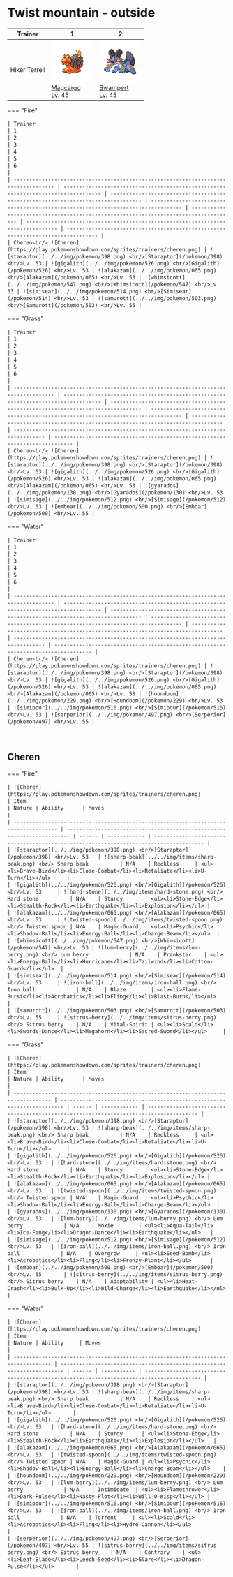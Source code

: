 # Twist mountain - outside

| Trainer       | 1                                                                                | 2                                                                                |
| ------------- | -------------------------------------------------------------------------------- | -------------------------------------------------------------------------------- |
| Hiker Terrell | ![magcargo](../../img/pokemon/219.png) <br/>[Magcargo](/pokemon/219) <br/>Lv. 45 | ![swampert](../../img/pokemon/260.png) <br/>[Swampert](/pokemon/260) <br/>Lv. 45 |

=== "Fire"

    | Trainer                                                                             | 1                                                                                  | 2                                                                                | 3                                                                                | 4                                                                                    | 5                                                                                | 6                                                                                |
    | ----------------------------------------------------------------------------------- | ---------------------------------------------------------------------------------- | -------------------------------------------------------------------------------- | -------------------------------------------------------------------------------- | ------------------------------------------------------------------------------------ | -------------------------------------------------------------------------------- | -------------------------------------------------------------------------------- |
    | Cheren<br/> ![Cheren](https://play.pokemonshowdown.com/sprites/trainers/cheren.png) | ![staraptor](../../img/pokemon/398.png) <br/>[Staraptor](/pokemon/398) <br/>Lv. 53 | ![gigalith](../../img/pokemon/526.png) <br/>[Gigalith](/pokemon/526) <br/>Lv. 53 | ![alakazam](../../img/pokemon/065.png) <br/>[Alakazam](/pokemon/065) <br/>Lv. 53 | ![whimsicott](../../img/pokemon/547.png) <br/>[Whimsicott](/pokemon/547) <br/>Lv. 53 | ![simisear](../../img/pokemon/514.png) <br/>[Simisear](/pokemon/514) <br/>Lv. 53 | ![samurott](../../img/pokemon/503.png) <br/>[Samurott](/pokemon/503) <br/>Lv. 55 |

=== "Grass"

    | Trainer                                                                             | 1                                                                                  | 2                                                                                | 3                                                                                | 4                                                                                | 5                                                                                | 6                                                                            |
    | ----------------------------------------------------------------------------------- | ---------------------------------------------------------------------------------- | -------------------------------------------------------------------------------- | -------------------------------------------------------------------------------- | -------------------------------------------------------------------------------- | -------------------------------------------------------------------------------- | ---------------------------------------------------------------------------- |
    | Cheren<br/> ![Cheren](https://play.pokemonshowdown.com/sprites/trainers/cheren.png) | ![staraptor](../../img/pokemon/398.png) <br/>[Staraptor](/pokemon/398) <br/>Lv. 53 | ![gigalith](../../img/pokemon/526.png) <br/>[Gigalith](/pokemon/526) <br/>Lv. 53 | ![alakazam](../../img/pokemon/065.png) <br/>[Alakazam](/pokemon/065) <br/>Lv. 53 | ![gyarados](../../img/pokemon/130.png) <br/>[Gyarados](/pokemon/130) <br/>Lv. 53 | ![simisage](../../img/pokemon/512.png) <br/>[Simisage](/pokemon/512) <br/>Lv. 53 | ![emboar](../../img/pokemon/500.png) <br/>[Emboar](/pokemon/500) <br/>Lv. 55 |

=== "Water"

    | Trainer                                                                             | 1                                                                                  | 2                                                                                | 3                                                                                | 4                                                                                | 5                                                                                | 6                                                                                  |
    | ----------------------------------------------------------------------------------- | ---------------------------------------------------------------------------------- | -------------------------------------------------------------------------------- | -------------------------------------------------------------------------------- | -------------------------------------------------------------------------------- | -------------------------------------------------------------------------------- | ---------------------------------------------------------------------------------- |
    | Cheren<br/> ![Cheren](https://play.pokemonshowdown.com/sprites/trainers/cheren.png) | ![staraptor](../../img/pokemon/398.png) <br/>[Staraptor](/pokemon/398) <br/>Lv. 53 | ![gigalith](../../img/pokemon/526.png) <br/>[Gigalith](/pokemon/526) <br/>Lv. 53 | ![alakazam](../../img/pokemon/065.png) <br/>[Alakazam](/pokemon/065) <br/>Lv. 53 | ![houndoom](../../img/pokemon/229.png) <br/>[Houndoom](/pokemon/229) <br/>Lv. 53 | ![simipour](../../img/pokemon/516.png) <br/>[Simipour](/pokemon/516) <br/>Lv. 53 | ![serperior](../../img/pokemon/497.png) <br/>[Serperior](/pokemon/497) <br/>Lv. 55 |

<br/>

## Cheren

=== "Fire"

    | ![Cheren](https://play.pokemonshowdown.com/sprites/trainers/cheren.png)              | Item                                                                    | Nature | Ability      | Moves                                                                                  |
    | ------------------------------------------------------------------------------------ | ----------------------------------------------------------------------- | ------ | ------------ | -------------------------------------------------------------------------------------- |
    | ![staraptor](../../img/pokemon/398.png) <br/>[Staraptor](/pokemon/398) <br/>Lv. 53   | ![sharp-beak](../../img/items/sharp-beak.png) <br/> Sharp beak          | N/A    | Reckless     | <ul><li>Brave-Bird</li><li>Close-Combat</li><li>Retaliate</li><li>U-Turn</li></ul>     |
    | ![gigalith](../../img/pokemon/526.png) <br/>[Gigalith](/pokemon/526) <br/>Lv. 53     | ![hard-stone](../../img/items/hard-stone.png) <br/> Hard stone          | N/A    | Sturdy       | <ul><li>Stone-Edge</li><li>Stealth-Rock</li><li>Earthquake</li><li>Explosion</li></ul> |
    | ![alakazam](../../img/pokemon/065.png) <br/>[Alakazam](/pokemon/065) <br/>Lv. 53     | ![twisted-spoon](../../img/items/twisted-spoon.png) <br/> Twisted spoon | N/A    | Magic-Guard  | <ul><li>Psychic</li><li>Shadow-Ball</li><li>Energy-Ball</li><li>Charge-Beam</li></ul>  |
    | ![whimsicott](../../img/pokemon/547.png) <br/>[Whimsicott](/pokemon/547) <br/>Lv. 53 | ![lum-berry](../../img/items/lum-berry.png) <br/> Lum berry             | N/A    | Prankster    | <ul><li>Energy-Ball</li><li>Hurricane</li><li>Tailwind</li><li>Cotton-Guard</li></ul>  |
    | ![simisear](../../img/pokemon/514.png) <br/>[Simisear](/pokemon/514) <br/>Lv. 53     | ![iron-ball](../../img/items/iron-ball.png) <br/> Iron ball             | N/A    | Blaze        | <ul><li>Flame-Burst</li><li>Acrobatics</li><li>Fling</li><li>Blast-Burn</li></ul>      |
    | ![samurott](../../img/pokemon/503.png) <br/>[Samurott](/pokemon/503) <br/>Lv. 55     | ![sitrus-berry](../../img/items/sitrus-berry.png) <br/> Sitrus berry    | N/A    | Vital-Spirit | <ul><li>Scald</li><li>Swords-Dance</li><li>Megahorn</li><li>Sacred-Sword</li></ul>     |

=== "Grass"

    | ![Cheren](https://play.pokemonshowdown.com/sprites/trainers/cheren.png)            | Item                                                                    | Nature | Ability      | Moves                                                                                  |
    | ---------------------------------------------------------------------------------- | ----------------------------------------------------------------------- | ------ | ------------ | -------------------------------------------------------------------------------------- |
    | ![staraptor](../../img/pokemon/398.png) <br/>[Staraptor](/pokemon/398) <br/>Lv. 53 | ![sharp-beak](../../img/items/sharp-beak.png) <br/> Sharp beak          | N/A    | Reckless     | <ul><li>Brave-Bird</li><li>Close-Combat</li><li>Retaliate</li><li>U-Turn</li></ul>     |
    | ![gigalith](../../img/pokemon/526.png) <br/>[Gigalith](/pokemon/526) <br/>Lv. 53   | ![hard-stone](../../img/items/hard-stone.png) <br/> Hard stone          | N/A    | Sturdy       | <ul><li>Stone-Edge</li><li>Stealth-Rock</li><li>Earthquake</li><li>Explosion</li></ul> |
    | ![alakazam](../../img/pokemon/065.png) <br/>[Alakazam](/pokemon/065) <br/>Lv. 53   | ![twisted-spoon](../../img/items/twisted-spoon.png) <br/> Twisted spoon | N/A    | Magic-Guard  | <ul><li>Psychic</li><li>Shadow-Ball</li><li>Energy-Ball</li><li>Charge-Beam</li></ul>  |
    | ![gyarados](../../img/pokemon/130.png) <br/>[Gyarados](/pokemon/130) <br/>Lv. 53   | ![lum-berry](../../img/items/lum-berry.png) <br/> Lum berry             | N/A    | Moxie        | <ul><li>Aqua-Tail</li><li>Ice-Fang</li><li>Dragon-Dance</li><li>Earthquake</li></ul>   |
    | ![simisage](../../img/pokemon/512.png) <br/>[Simisage](/pokemon/512) <br/>Lv. 53   | ![iron-ball](../../img/items/iron-ball.png) <br/> Iron ball             | N/A    | Overgrow     | <ul><li>Seed-Bomb</li><li>Acrobatics</li><li>Fling</li><li>Frenzy-Plant</li></ul>      |
    | ![emboar](../../img/pokemon/500.png) <br/>[Emboar](/pokemon/500) <br/>Lv. 55       | ![sitrus-berry](../../img/items/sitrus-berry.png) <br/> Sitrus berry    | N/A    | Adaptability | <ul><li>Heat-Crash</li><li>Bulk-Up</li><li>Wild-Charge</li><li>Earthquake</li></ul>    |

=== "Water"

    | ![Cheren](https://play.pokemonshowdown.com/sprites/trainers/cheren.png)            | Item                                                                    | Nature | Ability     | Moves                                                                                    |
    | ---------------------------------------------------------------------------------- | ----------------------------------------------------------------------- | ------ | ----------- | ---------------------------------------------------------------------------------------- |
    | ![staraptor](../../img/pokemon/398.png) <br/>[Staraptor](/pokemon/398) <br/>Lv. 53 | ![sharp-beak](../../img/items/sharp-beak.png) <br/> Sharp beak          | N/A    | Reckless    | <ul><li>Brave-Bird</li><li>Close-Combat</li><li>Retaliate</li><li>U-Turn</li></ul>       |
    | ![gigalith](../../img/pokemon/526.png) <br/>[Gigalith](/pokemon/526) <br/>Lv. 53   | ![hard-stone](../../img/items/hard-stone.png) <br/> Hard stone          | N/A    | Sturdy      | <ul><li>Stone-Edge</li><li>Stealth-Rock</li><li>Earthquake</li><li>Explosion</li></ul>   |
    | ![alakazam](../../img/pokemon/065.png) <br/>[Alakazam](/pokemon/065) <br/>Lv. 53   | ![twisted-spoon](../../img/items/twisted-spoon.png) <br/> Twisted spoon | N/A    | Magic-Guard | <ul><li>Psychic</li><li>Shadow-Ball</li><li>Energy-Ball</li><li>Charge-Beam</li></ul>    |
    | ![houndoom](../../img/pokemon/229.png) <br/>[Houndoom](/pokemon/229) <br/>Lv. 53   | ![lum-berry](../../img/items/lum-berry.png) <br/> Lum berry             | N/A    | Intimidate  | <ul><li>Flamethrower</li><li>Dark-Pulse</li><li>Nasty-Plot</li><li>Will-O-Wisp</li></ul> |
    | ![simipour](../../img/pokemon/516.png) <br/>[Simipour](/pokemon/516) <br/>Lv. 53   | ![iron-ball](../../img/items/iron-ball.png) <br/> Iron ball             | N/A    | Torrent     | <ul><li>Scald</li><li>Acrobatics</li><li>Fling</li><li>Hydro-Cannon</li></ul>            |
    | ![serperior](../../img/pokemon/497.png) <br/>[Serperior](/pokemon/497) <br/>Lv. 55 | ![sitrus-berry](../../img/items/sitrus-berry.png) <br/> Sitrus berry    | N/A    | Contrary    | <ul><li>Leaf-Blade</li><li>Leech-Seed</li><li>Glare</li><li>Dragon-Pulse</li></ul>       |